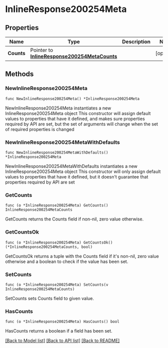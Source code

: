 # InlineResponse200254Meta

## Properties

Name | Type | Description | Notes
------------ | ------------- | ------------- | -------------
**Counts** | Pointer to [**InlineResponse200254MetaCounts**](InlineResponse200254MetaCounts.md) |  | [optional] 

## Methods

### NewInlineResponse200254Meta

`func NewInlineResponse200254Meta() *InlineResponse200254Meta`

NewInlineResponse200254Meta instantiates a new InlineResponse200254Meta object
This constructor will assign default values to properties that have it defined,
and makes sure properties required by API are set, but the set of arguments
will change when the set of required properties is changed

### NewInlineResponse200254MetaWithDefaults

`func NewInlineResponse200254MetaWithDefaults() *InlineResponse200254Meta`

NewInlineResponse200254MetaWithDefaults instantiates a new InlineResponse200254Meta object
This constructor will only assign default values to properties that have it defined,
but it doesn't guarantee that properties required by API are set

### GetCounts

`func (o *InlineResponse200254Meta) GetCounts() InlineResponse200254MetaCounts`

GetCounts returns the Counts field if non-nil, zero value otherwise.

### GetCountsOk

`func (o *InlineResponse200254Meta) GetCountsOk() (*InlineResponse200254MetaCounts, bool)`

GetCountsOk returns a tuple with the Counts field if it's non-nil, zero value otherwise
and a boolean to check if the value has been set.

### SetCounts

`func (o *InlineResponse200254Meta) SetCounts(v InlineResponse200254MetaCounts)`

SetCounts sets Counts field to given value.

### HasCounts

`func (o *InlineResponse200254Meta) HasCounts() bool`

HasCounts returns a boolean if a field has been set.


[[Back to Model list]](../README.md#documentation-for-models) [[Back to API list]](../README.md#documentation-for-api-endpoints) [[Back to README]](../README.md)


